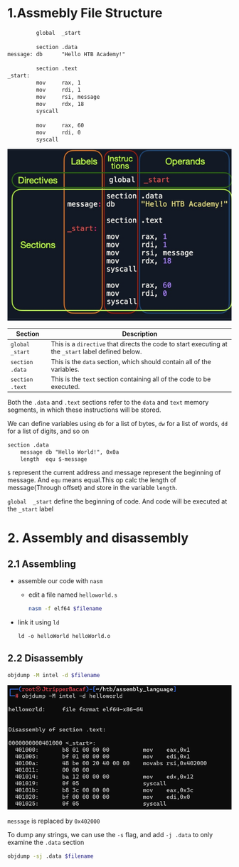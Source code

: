 # 1.Assmebly File Structure

```assembly
         global  _start

         section .data
message: db      "Hello HTB Academy!"

         section .text
_start:
         mov     rax, 1
         mov     rdi, 1
         mov     rsi, message
         mov     rdx, 18
         syscall

         mov     rax, 60
         mov     rdi, 0
         syscall
```

![image-20241014163109190](./assets/image-20241014163109190.png)

| Section         | Description                                                  |
| --------------- | ------------------------------------------------------------ |
| `global _start` | This is a `directive` that directs the code to start executing at the `_start` label defined below. |
| `section .data` | This is the `data` section, which should contain all of the variables. |
| `section .text` | This is the `text` section containing all of the code to be executed. |

Both the `.data` and `.text` sections refer to the `data` and `text` memory segments, in which these instructions will be stored.

We can define variables using `db` for a list of bytes, `dw` for a list of words, `dd` for a list of digits, and so on

```assembly
section .data
    message db "Hello World!", 0x0a
    length  equ $-message
```

`$` represent the current address and message represent the beginning of message. And `equ` means equal.This op calc the length of message(Through offset) and store in the variable `length`.

`global  _start` define the beginning of code. And code will be executed at the `_start` label

# 2. Assembly and disassembly

## 2.1 Assembling

- assemble our code with `nasm`

  - edit a file named `helloworld.s`

    ```bash
    nasm -f elf64 $filename
    ```

- link it using `ld`

  ```assembly
  ld -o helloWorld helloWorld.o
  ```

## 2.2 Disassembly

```bash
objdump -M intel -d $filename 
```

![image-20241014170110614](./assets/image-20241014170110614.png)

`message` is replaced by `0x402000`



To dump any strings, we can use the `-s` flag, and add `-j .data` to only examine the `.data` section

```bash
objdump -sj .data $filename
```



